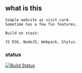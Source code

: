 
## what is this

```
Simple website as visit card.
Sometime has a few fun features.

Build on stack:

JS ES6, NodeJS, Webpack, Stylus.

```

### status

[![Build Status](https://travis-ci.org/pavbox/pavbox.github.io.svg?branch=master)](https://travis-ci.org/pavbox/pavbox.github.io)
